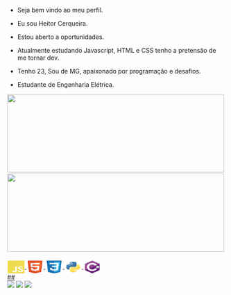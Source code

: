 -  Seja bem vindo ao meu perfil.
-  Eu sou Heitor Cerqueira.


-  Estou aberto a oportunidades.
-  Atualmente estudando Javascript, HTML e CSS tenho a pretensão de me tornar dev.
-  Tenho 23, Sou de MG, apaixonado por programação e desafios.
-  Estudante de Engenharia Elétrica.

<div>
  <a href="https://github.com/BodeGre">
  <img width="500em" height="180em" src="https://github-readme-stats.vercel.app/api?username=BodeGre&show_icons=true&theme=moltack&include_all_commits=true&count_private=true"/>
  <img width="500em" height="180em" src="https://github-readme-stats.vercel.app/api/top-langs/?username=BodeGre&layout=compact&langs_count=7&theme=moltack"/>
</div>

</div>
<div style="display: inline_block"><br>
  <img align="center" alt="Heitor-Js" height="30" width="40" src="https://raw.githubusercontent.com/devicons/devicon/master/icons/javascript/javascript-plain.svg">
  <img align="center" alt="Heitor-HTML" height="30" width="40" src="https://raw.githubusercontent.com/devicons/devicon/master/icons/html5/html5-original.svg">
  <img align="center" alt="Heitor-CSS" height="30" width="40" src="https://raw.githubusercontent.com/devicons/devicon/master/icons/css3/css3-original.svg">
  <img align="center" alt="Heitor-Python" height="30" width="40" src="https://raw.githubusercontent.com/devicons/devicon/master/icons/python/python-original.svg">
  <img align="center" alt="Heitor-C++" height="30" width="40" src="https://raw.githubusercontent.com/devicons/devicon/master/icons/csharp/csharp-original.svg">
</div>
##
<div> 
  <a href="https://www.instagram.com/onlycerqueira/"><img src="https://img.shields.io/badge/-Instagram-%23E4405F?style=for-the-badge&logo=instagram&logoColor=white" target="_blank"></a>
  <a href = "mailto:heitor.cerqueira@engenharia.ufjf.br"><img src="https://img.shields.io/badge/-Gmail-%23333?style=for-the-badge&logo=gmail&logoColor=white" target="_blank"></a>
  <a href="https://www.linkedin.com/in/heitor-cerqueira-89339b22b/" target="_blank"><img src="https://img.shields.io/badge/-LinkedIn-%230077B5?style=for-the-badge&logo=linkedin&logoColor=white" target="_blank"></a> 
</div>
